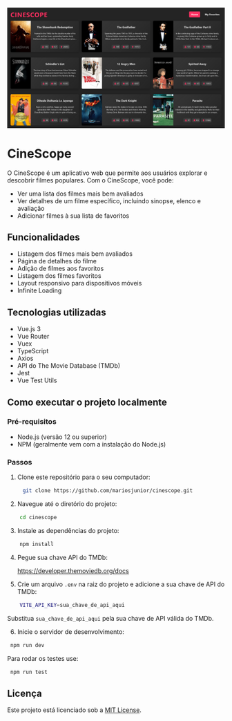 ![CineScope](https://github.com/mariosjunior/cinescope/blob/master/cinescope.png?raw=true)

# CineScope

O CineScope é um aplicativo web que permite aos usuários explorar e descobrir filmes populares. Com o CineScope, você pode:

- Ver uma lista dos filmes mais bem avaliados
- Ver detalhes de um filme específico, incluindo sinopse, elenco e avaliação
- Adicionar filmes à sua lista de favoritos

## Funcionalidades

- Listagem dos filmes mais bem avaliados
- Página de detalhes do filme
- Adição de filmes aos favoritos
- Listagem dos filmes favoritos
- Layout responsivo para dispositivos móveis
- Infinite Loading

## Tecnologias utilizadas

- Vue.js 3
- Vue Router
- Vuex
- TypeScript
- Axios
- API do The Movie Database (TMDb)
- Jest
- Vue Test Utils

## Como executar o projeto localmente

### Pré-requisitos

- Node.js (versão 12 ou superior)
- NPM (geralmente vem com a instalação do Node.js)

### Passos

1. Clone este repositório para o seu computador:

```sh
     git clone https://github.com/mariosjunior/cinescope.git
```

2. Navegue até o diretório do projeto:

```sh
    cd cinescope
```

3. Instale as dependências do projeto:

```sh
    npm install
```

4. Pegue sua chave API do TMDb:

   
   https://developer.themoviedb.org/docs
   

5. Crie um arquivo `.env` na raiz do projeto e adicione a sua chave de API do TMDb:

```sh
    VITE_API_KEY=sua_chave_de_api_aqui
```

Substitua `sua_chave_de_api_aqui` pela sua chave de API válida do TMDb. 

6. Inicie o servidor de desenvolvimento:

```sh
 npm run dev
```

Para rodar os testes use:

```sh
 npm run test
```

## Licença

Este projeto está licenciado sob a [MIT License](https://opensource.org/licenses/MIT).
